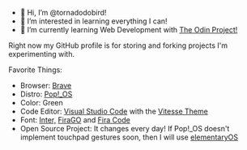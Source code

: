- 👋 Hi, I’m @tornadodobird!
- 👀 I’m interested in learning everything I can!
- 🌱 I’m currently learning Web Development with [The Odin Project!](https://theodinproject.com)

Right now my GitHub profile is for storing and forking projects I'm experimenting with.

Favorite Things:

- Browser: [Brave](https:brave.com/)
- Distro: [Pop!_OS](https://pop.system76.com)
- Color: Green
- Code Editor: [Visual Studio Code](https://code.visualstudio.com/) with the [Vitesse Theme](https://github.com/antfu/vscode-theme-vitesse)
- Font: [Inter,](https://rsms.me/) [FiraGO](https://bboxtype.com/typefaces/FiraGO/#!layout=specimen) and [Fira Code](https://github.com/tonsky/firacode)
- Open Source Project: It changes every day! If Pop!_OS doesn't implement touchpad gestures soon, then I will use [elementaryOS](https://elementary.io)
